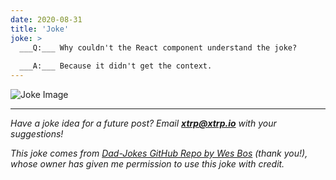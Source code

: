 ```yaml
---
date: 2020-08-31
title: 'Joke'
joke: >
  ___Q:___ Why couldn't the React component understand the joke?
  
  ___A:___ Because it didn't get the context.
---
```


![Joke Image](https://private.xtrp.io/projects/DailyDeveloperJokes/public_image_server/images/5e12596739999.png)

---
*Have a joke idea for a future post? Email **[xtrp@xtrp.io](mailto:xtrp@xtrp.io)** with your suggestions!*

*This joke comes from [Dad-Jokes GitHub Repo by Wes Bos](https://github.com/wesbos/dad-jokes) (thank you!), whose owner has given me permission to use this joke with credit.*

<!-- 
Joke text:
**Q:** Why couldn't the React component understand the joke?

**A:** Because it didn't get the context.
 -->

